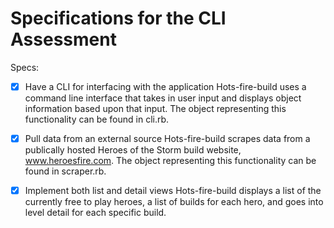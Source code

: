 # Specifications for the CLI Assessment

Specs:
- [x] Have a CLI for interfacing with the application
	Hots-fire-build uses a command line interface that takes in user input and displays object information based upon that input. The object representing this functionality can be found in cli.rb.
- [x] Pull data from an external source
	Hots-fire-build scrapes data from a publically hosted Heroes of the Storm build website, www.heroesfire.com. The object representing this functionality can be found in scraper.rb.
- [x] Implement both list and detail views
	Hots-fire-build displays a list of the currently free to play heroes, a list of builds for each hero, and goes into level detail for each specific build.

